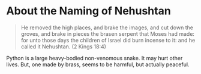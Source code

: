 # About the Naming of Nehushtan

> He removed the high places, and brake the images, and cut down the groves, and brake in pieces the brasen serpent that Moses had made: for unto those days the children of Israel did burn incense to it: and he called it Nehushtan. (2 Kings 18:4)

Python is a large heavy-bodied non-venomous snake.
It may hurt other lives.
But, one made by brass, seems to be harmful, but actually peaceful.
 